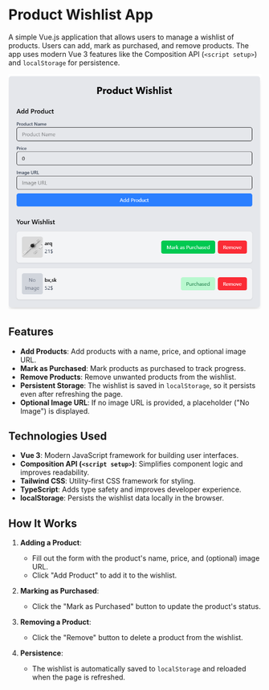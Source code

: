 # Product Wishlist App

A simple Vue.js application that allows users to manage a wishlist of products. Users can add, mark as purchased, and remove products. The app uses modern Vue 3 features like the Composition API (`<script setup>`) and `localStorage` for persistence.

![Wishlist Screenshot](./src/assets/prjct.png)



## Features

- **Add Products**: Add products with a name, price, and optional image URL.
- **Mark as Purchased**: Mark products as purchased to track progress.
- **Remove Products**: Remove unwanted products from the wishlist.
- **Persistent Storage**: The wishlist is saved in `localStorage`, so it persists even after refreshing the page.
- **Optional Image URL**: If no image URL is provided, a placeholder ("No Image") is displayed.

## Technologies Used

- **Vue 3**: Modern JavaScript framework for building user interfaces.
- **Composition API (`<script setup>`)**: Simplifies component logic and improves readability.
- **Tailwind CSS**: Utility-first CSS framework for styling.
- **TypeScript**: Adds type safety and improves developer experience.
- **localStorage**: Persists the wishlist data locally in the browser.

## How It Works

1. **Adding a Product**:
   - Fill out the form with the product's name, price, and (optional) image URL.
   - Click "Add Product" to add it to the wishlist.

2. **Marking as Purchased**:
   - Click the "Mark as Purchased" button to update the product's status.

3. **Removing a Product**:
   - Click the "Remove" button to delete a product from the wishlist.

4. **Persistence**:
   - The wishlist is automatically saved to `localStorage` and reloaded when the page is refreshed.
